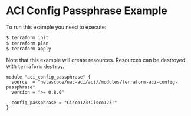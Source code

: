 <!-- BEGIN_TF_DOCS -->
# ACI Config Passphrase Example

To run this example you need to execute:

```bash
$ terraform init
$ terraform plan
$ terraform apply
```

Note that this example will create resources. Resources can be destroyed with `terraform destroy`.

```hcl
module "aci_config_passphrase" {
  source  = "netascode/nac-aci/aci//modules/terraform-aci-config-passphrase"
  version = ">= 0.8.0"

  config_passphrase = "Cisco123!Cisco123!"
}
```
<!-- END_TF_DOCS -->